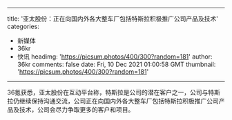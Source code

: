 
---
title: '亚太股份：正在向国内外各大整车厂包括特斯拉积极推广公司产品及技术'
categories: 
 - 新媒体
 - 36kr
 - 快讯
headimg: 'https://picsum.photos/400/300?random=181'
author: 36kr
comments: false
date: Fri, 10 Dec 2021 01:00:58 GMT
thumbnail: 'https://picsum.photos/400/300?random=181'
---

<div>   
36氪获悉，亚太股份在互动平台称，特斯拉是公司的潜在客户之一，公司与特斯拉仍继续保持沟通交流，公司正在向国内外各大整车厂包括特斯拉积极推广公司产品及技术，公司会尽力争取更多的客户和项目。  
</div>
            